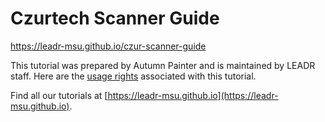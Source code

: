 # Czurtech Scanner Guide
https://leadr-msu.github.io/czur-scanner-guide

This tutorial was prepared by Autumn Painter and is maintained by LEADR staff. Here are the [usage rights](https://github.com/leadr-msu/czur-scanner-guide/blob/master/License.MD) associated with this tutorial.

Find all our tutorials at [https://leadr-msu.github.io](https://leadr-msu.github.io).
